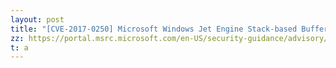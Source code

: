 ```yaml
---
layout: post
title: "[CVE-2017-0250] Microsoft Windows Jet Engine Stack-based Buffer Overflow Vulnerability"
zz: https://portal.msrc.microsoft.com/en-US/security-guidance/advisory/CVE-2017-0250
t: a
---
```

